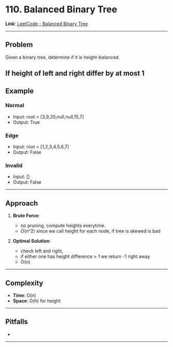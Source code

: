 # 110. Balanced Binary Tree

**Link**: [LeetCode - Balanced Binary Tree](https://leetcode.com/problems/balanced-binary-tree/description/)

---

## Problem
Given a binary tree, determine if it is height-balanced.

If height of left and right differ by at most 1
---

## Example
### Normal
- Input: root = [3,9,20,null,null,15,7]
- Output: True

### Edge
- Input: root = [1,2,3,4,5,6,7]
- Output: False

### Invalid
- Input: []
- Output: False

---

## Approach
1. **Brute Force**:  
   - no pruning, compute heights everytime. 
   - O(n^2) since we call height for each node, if tree is skewed is bad

2. **Optimal Solution**:  
   - check left and right, 
   - if either one has height difference > 1 we return -1 right away
   - O(n)

---

## Complexity
- **Time**: O(n)
- **Space**: O(h) for height  

---

## Pitfalls
-   

---
